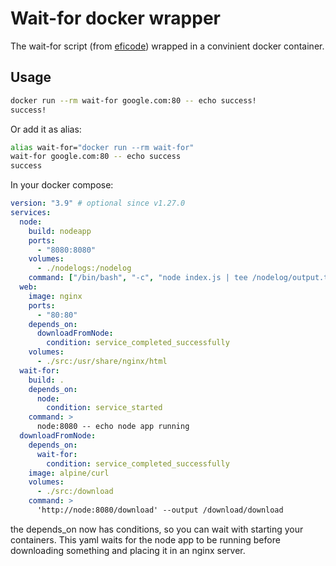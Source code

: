 # Wait-for docker wrapper

The wait-for script (from [eficode](https://github.com/eficode/wait-for)) wrapped in a convinient docker container.

## Usage
```bash
docker run --rm wait-for google.com:80 -- echo success!
success!
```

Or add it as alias:
```bash
alias wait-for="docker run --rm wait-for"
wait-for google.com:80 -- echo success
success
```

In your docker compose:
```yml
version: "3.9" # optional since v1.27.0
services:
  node:
    build: nodeapp
    ports:
      - "8080:8080"
    volumes:
      - ./nodelogs:/nodelog
    command: ["/bin/bash", "-c", "node index.js | tee /nodelog/output.txt"]
  web:
    image: nginx
    ports:
      - "80:80"
    depends_on:
      downloadFromNode:
        condition: service_completed_successfully
    volumes:
      - ./src:/usr/share/nginx/html
  wait-for:
    build: .
    depends_on:
      node:
        condition: service_started
    command: >
      node:8080 -- echo node app running
  downloadFromNode:
    depends_on:
      wait-for:
        condition: service_completed_successfully
    image: alpine/curl
    volumes:
      - ./src:/download
    command: >
      'http://node:8080/download' --output /download/download
```
the depends_on now has conditions, so you can wait with starting your containers. This yaml waits for the node app to be running before downloading something and placing it in an nginx server.
